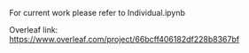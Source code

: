 For current work please refer to Individual.ipynb

Overleaf link: https://www.overleaf.com/project/66bcff406182df228b8367bf
